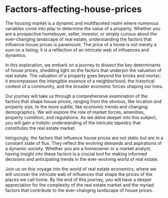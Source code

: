 # Factors-affecting-house-prices
The housing market is a dynamic and multifaceted realm where numerous variables come into play to determine the value of a property. Whether you are a prospective homebuyer, seller, investor, or simply curious about the ever-changing landscape of real estate, understanding the factors that influence house prices is paramount. The price of a home is not merely a sum on a listing; it is a reflection of an intricate web of influences and dynamics.

In this exploration, we embark on a journey to dissect the key determinants of house prices, shedding light on the factors that underpin the valuation of real estate. The valuation of a property goes beyond the bricks and mortar; it encompasses the intangible essence of a neighborhood, the historical context of a community, and the broader economic forces shaping our lives.

Our journey will take us through a comprehensive examination of the factors that shape house prices, ranging from the obvious, like location and property size, to the more subtle, like economic trends and changing demographics. We will explore the role of market forces, amenities, property condition, and regulations. As we delve deeper into this subject, you will gain a holistic understanding of the intricate tapestry that constitutes the real estate market.

Intriguingly, the factors that influence house prices are not static but are in a constant state of flux. They reflect the evolving demands and aspirations of a dynamic society. Whether you are a homeowner or a market analyst, having insight into these factors is a crucial tool for making informed decisions and anticipating trends in the ever-evolving world of real estate.

Join us on this voyage into the world of real estate economics, where we will uncover the intricate web of influences that shape the prices of the places we call home. By the end of this journey, you will have a deeper appreciation for the complexity of the real estate market and the myriad factors that contribute to the ever-changing landscape of house prices.
